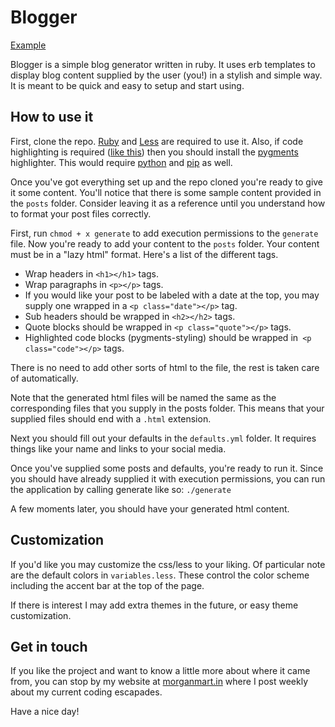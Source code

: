 # Blogger
[Example](http://morganmart.in/blog/)

Blogger is a simple blog generator written in ruby. It uses erb templates to display blog content supplied by the user (you!) in a stylish and simple way. It is meant to be quick and easy to setup and start using.

## How to use it

First, clone the repo. [Ruby](https://www.ruby-lang.org/en/) and [Less](http://lesscss.org/) are required to use it. Also, if code highlighting is required ([like this](https://camo.githubusercontent.com/a946613f77ac8eb7987446b5f4ef325844817480/68747470733a2f2f646c2e64726f70626f7875736572636f6e74656e742e636f6d2f732f6f707062373572356c35726762376d2f73637265656e73686f742e706e67)) then you should install the [pygments](http://pygments.org/) highlighter. This would require [python](https://www.python.org/) and [pip](https://pypi.python.org/pypi/pip) as well.

Once you've got everything set up and the repo cloned you're ready to give it some content. You'll notice that there is some sample content provided in the `posts` folder. Consider leaving it as a reference until you understand how to format your post files correctly.

First, run `chmod + x generate` to add execution permissions to the `generate` file. Now you're ready to add your content to the `posts` folder. Your content must be in a "lazy html" format. Here's a list of the different tags.

* Wrap headers in `<h1></h1>` tags.
* Wrap paragraphs in `<p></p>` tags.
* If you would like your post to be labeled with a date at the top, you may supply one wrapped in a `<p class="date"></p>` tag.
* Sub headers should be wrapped in `<h2></h2>` tags.
* Quote blocks should be wrapped in `<p class="quote"></p>` tags.
* Highlighted code blocks (pygments-styling) should be wrapped in` <p class="code"></p>` tags.

There is no need to add other sorts of html to the file, the rest is taken care of automatically.

Note that the generated html files will be named the same as the corresponding files that you supply in the posts folder. This means that your supplied files should end with a `.html` extension.

Next you should fill out your defaults in the `defaults.yml` folder. It requires things like your name and links to your social media.

Once you've supplied some posts and defaults, you're ready to run it. Since you should have already supplied it with execution permissions, you can run the application by calling generate like so: `./generate`

A few moments later, you should have your generated html content.

## Customization

If you'd like you may customize the css/less to your liking. Of particular note are the default colors in `variables.less`. These control the color scheme including the accent bar at the top of the page.

If there is interest I may add extra themes in the future, or easy theme customization.

## Get in touch

If you like the project and want to know a little more about where it came from, you can stop by my website at [morganmart.in](www.morganmart.in) where I post weekly about my current coding escapades.

Have a nice day!
